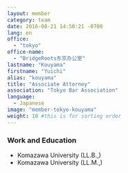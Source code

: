 ```yaml
---
layout: member
category: team
date: 2016-08-21 14:50:21 -0700
lang: en
office:
  - "tokyo"
office-name:
  - "BridgeRoots东京办公室"
lastname: "Kouyama"
firstname: "Yuichi"
alias: "kouyama"
title: "Associate Attorney"
association: "Tokyo Bar Association"
language:
  - Japanese
image: "member-tokyo-kouyama"
weight: 10 #this is for sorting order
---
```


### Work and Education
- Komazawa University (LL.B.,)
- Komazawa University (LL.M.,)
